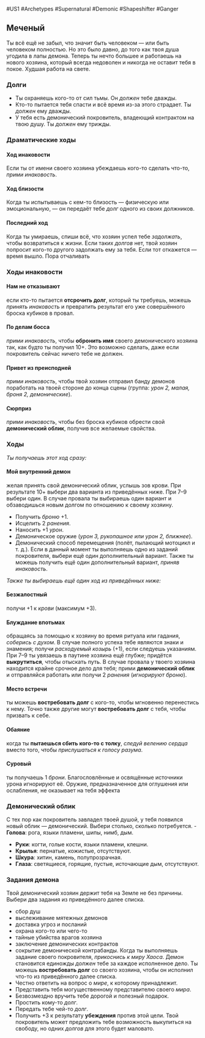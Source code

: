#US1 #Archetypes #Supernatural #Demonic #Shapeshifter #Ganger 
## Меченый
Ты всё ещё не забыл, что значит быть человеком — или быть человеком полностью. Но это было давно, до того как твоя душа угодила в лапы демона. Теперь ты нечто большее и работаешь на нового хозяина, который всегда недоволен и никогда не оставит тебя в покое. Худшая работа на свете.

### Долги
- Ты охраняешь кого-то от сил тьмы. Он *должен* тебе дважды. 
- Кто-то пытается тебя спасти и всё время из-за этого страдает. Ты *должен* ему дважды. 
- У тебя есть демонический покровитель, владеющий контрактом на твою душу. Ты *должен* ему трижды.


### Драматические ходы
#### Ход инаковости 
Если ты от имени своего хозяина убеждаешь кого-то сделать что-то, *прими инаковость*.

#### Ход близости
Когда ты испытываешь с кем-то близость — физическую или эмоциональную, — он передаёт тебе *долг* одного из своих должников.

#### Последний ход
Когда ты умираешь, спиши всё, что хозяин успел тебе *задолжать*, чтобы возвратиться к жизни. Если таких *долгов* нет, твой хозяин попросит кого-то другого задолжать ему за тебя. Если тот откажется — время вышло. Пора отчаливать


### Ходы инаковости

#### Нам не отказывают
если кто-то пытается **отсрочить долг**, который ты требуешь, можешь *принять инаковость* и превратить результат его уже совершённого броска кубиков в провал. 

#### По делам босса
*прими инаковость*, чтобы **обронить имя** своего демонического хозяина так, как будто ты получил 10+. Это возможно сделать, даже если покровитель сейчас ничего тебе не должен. 

#### Привет из преисподней
*прими инаковость*, чтобы твой хозяин отправил банду демонов поработать на твоей стороне до конца сцены (группа: *урон 2, малая, броня 2, демонические*). 

#### Сюрприз
*прими инаковость*, чтобы без броска кубиков обрести свой **демонический облик**, получив все желаемые свойства.


### Ходы
*Ты получаешь этот ход сразу:*
#### Мой внутренний демон
желая принять свой демонический облик, услышь зов крови. При результате 10+ выбери два варианта из приведённых ниже. При 7–9 выбери один. В случае провала ты выбираешь один вариант и обзаводишься новым долгом по отношению к своему хозяину. 
- Получить *броню* +1. 
- Исцелить 2 *ранения*. 
- Наносить +1 *урон*. 
- Демоническое оружие (*урон 3, рукопашное или урон 2, ближнее*). 
- Демонический способ перемещения (полёт, пылающий мотоцикл и т. д.). 
Если в данный момент ты выполняешь одно из заданий покровителя, выбери ещё один дополнительный вариант. Также ты можешь получить ещё один дополнительный вариант, *приняв инаковость*. 

*Также ты выбираешь ещё один ход из приведённых ниже:* 
#### Безжалостный
получи +1 к *крови* (максимум +3). 

#### Блуждание впотьмах
обращаясь за помощью к хозяину во время ритуала или гадания, *соберись с духом*. В случае полного успеха тебе являются знаки и знамения; получи *расходуемый козырь* (+1), если следуешь указаниям. При 7–9 ты увязаешь в паутине хозяина ещё глубже; придётся **выкрутиться**, чтобы отыскать путь. В случае провала у твоего хозяина находится крайне срочное дело для тебя; прими **демонический облик** и отправляйся работать или получи 2 *ранения* (*игнорируют броню*). 

#### Место встречи
ты можешь **востребовать долг** с кого-то, чтобы мгновенно перенестись к нему. Точно также другие могут **востребовать долг** с тебя, чтобы призвать к себе. 

#### Обаяние
когда ты **пытаешься сбить кого‑то с толку**, *следуй велению сердца* вместо того, чтобы *прислушаться к голосу разума*. 

#### Суровый
ты получаешь 1 *брони*. Благословлённые и освящённые источники урона игнорируют её. Оружие, предназначенное для оглушения или ослабления, не оказывает на тебя эффекта


### Демонический облик

С тех пор как покровитель завладел твоей душой, у тебя появился новый облик — демонический. Выбери столько, сколько потребуется. 
- **Голова**: рога, языки пламени, шипы, нимб, дым. 
- **Руки**: когти, голые кости, языки пламени, клешни. 
- **Крылья**: пернатые, кожистые, отсутствуют. 
- **Шкура**: хитин, камень, полупрозрачная. 
- **Глаза**: светящиеся, горящие, пустые, источающие дым, отсутствуют.

### Задания демона
Твой демонический хозяин держит тебя на Земле не без причины. Выбери два задания из приведённого далее списка. 
- cбор душ
- выслеживание мятежных демонов
- доставка угроз и посланий
- охрана кого-то или чего-то
- тайные убийства врагов хозяина
- заключение демонических контрактов
- сокрытие демонической контрабанды. 
Когда ты выполняешь задание своего покровителя, *прикоснись к миру Хаоса*. Демон становится единожды *должен* тебе за каждое исполненное дело. 
Ты можешь **востребовать долг** со своего хозяина, чтобы он исполнил что-то из приведённого далее списка. 
- Честно ответить на вопрос о *мире*, к которому принадлежит. 
- Представить тебя могущественному представителю своего *мира*. 
- Безвозмездно вручить тебе дорогой и полезный подарок. 
- Простить кому-то *долг*. 
- Передать тебе чей-то *долг*. 
- Получить +3 к результату **убеждения** против этой цели.
Твой покровитель может предложить тебе возможность выкупиться на свободу, но одних *долгов* для этого будет маловато.